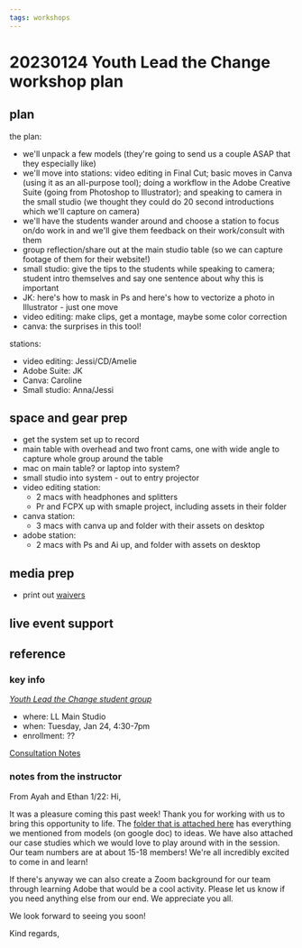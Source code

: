 ```yaml
---
tags: workshops
---
```

# 20230124 Youth Lead the Change workshop plan

## plan

the plan:
* we'll unpack a few models (they're going to send us a couple ASAP that they especially like)
* we'll move into stations: video editing in Final Cut; basic moves in Canva (using it as an all-purpose tool); doing a workflow in the Adobe Creative Suite (going from Photoshop to Illustrator); and speaking to camera in the small studio (we thought they could do 20 second introductions which we'll capture on camera)
* we'll have the students wander around and choose a station to focus on/do work in and we'll give them feedback on their work/consult with them
* group reflection/share out at the main studio table (so we can capture footage of them for their website!)
* small studio: give the tips to the students while speaking to camera; student intro themselves and say one sentence about why this is important
* JK: here's how to mask in Ps and here's how to vectorize a photo in Illustrator - just one move
* video editing: make clips, get a montage, maybe some color correction
* canva: the surprises in this tool!


stations:
* video editing: Jessi/CD/Amelie
* Adobe Suite: JK
* Canva: Caroline
* Small studio: Anna/Jessi

## space and gear prep
* get the system set up to record
* main table with overhead and two front cams, one with wide angle to capture whole group around the table
* mac on main table? or laptop into system?
* small studio into system - out to entry projector
* video editing station: 
    * 2 macs with headphones and splitters
    * Pr and FCPX up with smaple project, including assets in their folder
* canva station:
    * 3 macs with canva up and folder with their assets on desktop
* adobe station:
    * 2 macs with Ps and Ai up, and folder with assets on desktop
## media prep
* print out [waivers](https://docs.google.com/document/d/1Ggv-NSRahkzEikg4guowZ0LedWn5uz1XyDIrzcqNQvs/edit)
## live event support
## reference
### key info
*[Youth Lead the Change student group](http://www.harvardylc.com/)*
* where: LL Main Studio
* when: Tuesday, Jan 24, 4:30-7pm
* enrollment:  ??

[Consultation Notes](https://docs.google.com/document/d/15IKccEuHVF86J9r_eMWddPMN6eII2ZvVcUYJPGQOH_g/edit#)

### notes from the instructor
From Ayah and Ethan 1/22:
Hi,

It was a pleasure coming this past week! Thank you for working with us to bring this opportunity to life. The [folder that is attached here](https://drive.google.com/drive/folders/1WkPQxe3-7EEFcRcL_iZ6I5_QSnXI7nil) has everything we mentioned from models (on google doc) to ideas. We have also attached our case studies which we would love to play around with in the session. Our team numbers are at about 15-18 members! We're all incredibly excited to come in and learn! 

If there's anyway we can also create a Zoom background for our team through learning Adobe that would be a cool activity. Please let us know if you need anything else from our end. We appreciate you all. 

We look forward to seeing you soon!

Kind regards,
